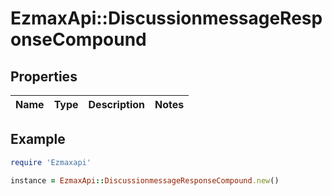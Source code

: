 # EzmaxApi::DiscussionmessageResponseCompound

## Properties

| Name | Type | Description | Notes |
| ---- | ---- | ----------- | ----- |

## Example

```ruby
require 'Ezmaxapi'

instance = EzmaxApi::DiscussionmessageResponseCompound.new()
```

